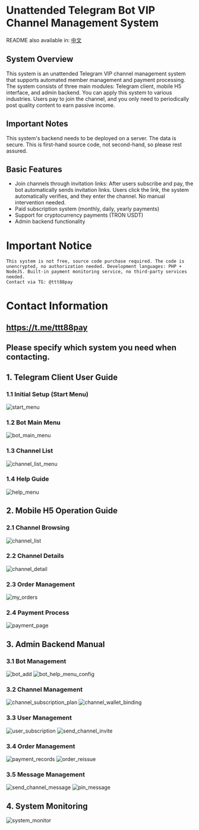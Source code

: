 # Unattended Telegram Bot VIP Channel Management System
README also available in: [中文](./README.md)
## System Overview
This system is an unattended Telegram VIP channel management system that supports automated member management and payment processing. The system consists of three main modules: Telegram client, mobile H5 interface, and admin backend.
You can apply this system to various industries. Users pay to join the channel, and you only need to periodically post quality content to earn passive income.

## Important Notes
This system's backend needs to be deployed on a server. The data is secure. This is first-hand source code, not second-hand, so please rest assured.

## Basic Features
- Join channels through invitation links: After users subscribe and pay, the bot automatically sends invitation links. Users click the link, the system automatically verifies, and they enter the channel. No manual intervention needed.
- Paid subscription system (monthly, daily, yearly payments)
- Support for cryptocurrency payments (TRON USDT)
- Admin backend functionality

# Important Notice
~~~
This system is not free, source code purchase required. The code is unencrypted, no authorization needed. Development languages: PHP + NodeJS. Built-in payment monitoring service, no third-party services needed.
Contact via TG: @ttt88pay
~~~

# Contact Information
## https://t.me/ttt88pay
## Please specify which system you need when contacting.

## 1. Telegram Client User Guide

### 1.1 Initial Setup (Start Menu)
![start_menu](image/telegram_client/start_menu.png)

### 1.2 Bot Main Menu
![bot_main_menu](image/telegram_client/bot_main_menu.png)

### 1.3 Channel List
![channel_list_menu](image/telegram_client/channel_list_menu.png)

### 1.4 Help Guide
![help_menu](image/telegram_client/help_menu.png)

## 2. Mobile H5 Operation Guide

### 2.1 Channel Browsing
![channel_list](image/h5/channel_list.png)

### 2.2 Channel Details
![channel_detail](image/h5/channel_detail.png)

### 2.3 Order Management
![my_orders](image/h5/my_orders.png)

### 2.4 Payment Process
![payment_page](image/h5/payment_page.png)

## 3. Admin Backend Manual

### 3.1 Bot Management
![bot_add](image/admin_manager/bot_add.png)
![bot_help_menu_config](image/admin_manager/bot_help_menu_config.png)

### 3.2 Channel Management
![channel_subscription_plan](image/admin_manager/channel_subscription_plan.png)
![channel_wallet_binding](image/admin_manager/channel_wallet_binding.png)

### 3.3 User Management
![user_subscription](image/admin_manager/user_subscription.png)
![send_channel_invite](image/admin_manager/send_channel_invite.png)

### 3.4 Order Management
![payment_records](image/admin_manager/payment_records.png)
![order_reissue](image/admin_manager/order_reissue.png)

### 3.5 Message Management
![send_channel_message](image/admin_manager/send_channel_message.png)
![pin_message](image/admin_manager/pin_message.png)

## 4. System Monitoring
![system_monitor](image/monitor/system_monitor.png)